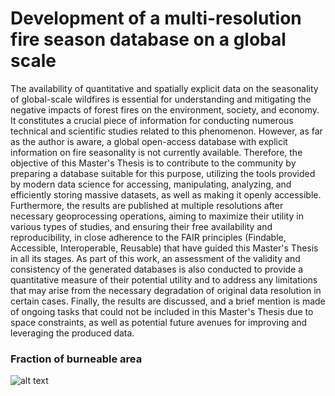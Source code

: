 #  Development of a multi-resolution fire season database on a global scale
The availability of quantitative and spatially explicit data on the seasonality of global-scale wildfires is essential for understanding and mitigating the negative impacts of forest fires on the environment, society, and economy. It constitutes a crucial piece of information for conducting numerous technical and scientific studies related to this phenomenon. However, as far as the author is aware, a global open-access database with explicit information on fire seasonality is not currently available. Therefore, the objective of this Master's Thesis is to contribute to the community by preparing a database suitable for this purpose, utilizing the tools provided by modern data science for accessing, manipulating, analyzing, and efficiently storing massive datasets, as well as making it openly accessible. Furthermore, the results are published at multiple resolutions after necessary geoprocessing operations, aiming to maximize their utility in various types of studies, and ensuring their free availability and reproducibility, in close adherence to the FAIR principles (Findable, Accessible, Interoperable, Reusable) that have guided this Master's Thesis in all its stages. As part of this work, an assessment of the validity and consistency of the generated databases is also conducted to provide a quantitative measure of their potential utility and to address any limitations that may arise from the necessary degradation of original data resolution in certain cases. Finally, the results are discussed, and a brief mention is made of ongoing tasks that could not be included in this Master's Thesis due to space constraints, as well as potential future avenues for improving and leveraging the produced data.

### Fraction of burneable area 
![alt text](https://github.com/delatorre96/Development-of-a-multi-resolution-fire-season-database-on-a-global-scale/tree/main/4.%20Visualizations/fba_upscaled_clim_masked_page-0001.jpg)